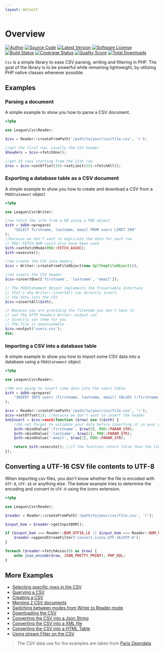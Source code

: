 ```yaml
---
layout: default
---
```


# Overview

[![Author](//img.shields.io/badge/author-@nyamsprod-blue.svg?style=flat-square)](//twitter.com/nyamsprod)
[![Source Code](//img.shields.io/badge/source-league/csv-blue.svg?style=flat-square)](//github.com/thephpleague/csv)
[![Latest Version](//img.shields.io/github/release/thephpleague/csv.svg?style=flat-square)](//github.com/thephpleague/csv/releases)
[![Software License](//img.shields.io/badge/license-MIT-brightgreen.svg?style=flat-square)](//github.com/thephpleague/csv/blob/master/LICENSE)<br>
[![Build Status](//img.shields.io/travis/thephpleague/csv/master.svg?style=flat-square)](//travis-ci.org/thephpleague/csv)
[![Coverage Status](//img.shields.io/scrutinizer/coverage/g/thephpleague/csv.svg?style=flat-square)](//scrutinizer-ci.com/g/thephpleague/csv/code-structure)
[![Quality Score](//img.shields.io/scrutinizer/g/thephpleague/csv.svg?style=flat-square)](//scrutinizer-ci.com/g/thephpleague/csv)
[![Total Downloads](//img.shields.io/packagist/dt/league/csv.svg?style=flat-square)](//packagist.org/packages/league/csv)

`Csv` is a simple library to ease CSV parsing, writing and filtering in
PHP. The goal of the library is to be powerful while remaining lightweight,
by utilizing PHP native classes whenever possible.

## Examples

### Parsing a document

A simple example to show you how to parse a CSV document.

~~~php
<?php

use League\Csv\Reader;

$csv = Reader::createFromPath('/path/to/your/csv/file.csv', 'r');

//get the first row, usually the CSV header
$headers = $csv->fetchOne();

//get 25 rows starting from the 11th row
$res = $csv->setOffset(10)->setLimit(25)->fetchAll();
~~~

### Exporting a database table as a CSV document

A simple example to show you how to create and download a CSV from a `PDOStatement` object

~~~php
<?php

use League\Csv\Writer;

//we fetch the info from a DB using a PDO object
$sth = $dbh->prepare(
    "SELECT firstname, lastname, email FROM users LIMIT 200"
);
//because we don't want to duplicate the data for each row
// PDO::FETCH_NUM could also have been used
$sth->setFetchMode(PDO::FETCH_ASSOC);
$sth->execute();

//we create the CSV into memory
$csv = Writer::createFromFileObject(new SplTempFileObject());

//we insert the CSV header
$csv->insertOne(['firstname', 'lastname', 'email']);

// The PDOStatement Object implements the Traversable Interface
// that's why Writer::insertAll can directly insert
// the data into the CSV
$csv->insertAll($sth);

// Because you are providing the filename you don't have to
// set the HTTP headers Writer::output can
// directly set them for you
// The file is downloadable
$csv->output('users.csv');
die;
~~~

### Importing a CSV into a database table

A simple example to show you how to import some CSV data into a database using a `PDOStatement` object

~~~php
<?php

use League\Csv\Reader;

//We are going to insert some data into the users table
$sth = $dbh->prepare(
    "INSERT INTO users (firstname, lastname, email) VALUES (:firstname, :lastname, :email)"
);

$csv = Reader::createFromPath('/path/to/your/csv/file.csv', 'r');
$csv->setOffset(1); //because we don't want to insert the header
$nbInsert = $csv->each(function ($row) use (&$sth) {
    //Do not forget to validate your data before inserting it in your database
    $sth->bindValue(':firstname', $row[0], PDO::PARAM_STR);
    $sth->bindValue(':lastname', $row[1], PDO::PARAM_STR);
    $sth->bindValue(':email', $row[2], PDO::PARAM_STR);

    return $sth->execute(); //if the function return false then the iteration will stop
});
~~~

## Converting a UTF-16 CSV file contents to UTF-8

When importing csv files, you don't know whether the file is encoded with `UTF-8`, `UTF-16` or anything else.
The below example tries to determine the encoding and convert to `UTF-8` using the iconv extension.

~~~php
<?php

use League\Csv\Reader;

$reader = Reader::createFromPath('/path/to/your/csv/file.csv', 'r');

$input_bom = $reader->getInputBOM();

if ($input_bom === Reader::BOM_UTF16_LE || $input_bom === Reader::BOM_UTF16_BE) {
    $reader->appendStreamFilter('convert.iconv.UTF-16/UTF-8');
}

foreach ($reader->fetchAssoc(0) as $row) {
    echo json_encode($row, JSON_PRETTY_PRINT), PHP_EOL;
}
~~~

## More Examples

- [Selecting specific rows in the CSV](https://github.com/thephpleague/csv/tree/8.2.3/examples/extract.php)
- [Querying a CSV](https://github.com/thephpleague/csv/tree/8.2.3/examples/filtering.php)
- [Creating a CSV](https://github.com/thephpleague/csv/tree/8.2.3/examples/writing.php)
- [Merging 2 CSV documents](https://github.com/thephpleague/csv/tree/8.2.3/examples/merge.php)
- [Switching between modes from Writer to Reader mode](https://github.com/thephpleague/csv/tree/8.2.3/examples/switchmode.php)
- [Downloading the CSV](https://github.com/thephpleague/csv/tree/8.2.3/examples/download.php)
- [Converting the CSV into a Json String](https://github.com/thephpleague/csv/tree/8.2.3/examples/json.php)
- [Converting the CSV into a XML file](https://github.com/thephpleague/csv/tree/8.2.3/examples/xml.php)
- [Converting the CSV into a HTML Table](https://github.com/thephpleague/csv/tree/8.2.3/examples/table.php)
- [Using stream Filter on the CSV](https://github.com/thephpleague/csv/tree/8.2.3/examples/stream.php)

> The CSV data use for the examples are taken from [Paris Opendata](//opendata.paris.fr/opendata/jsp/site/Portal.jsp?document_id=60&portlet_id=121)
